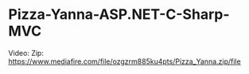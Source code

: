 # Pizza-Yanna-ASP.NET-C-Sharp-MVC
Video: 
Zip: https://www.mediafire.com/file/ozgzrm885ku4pts/Pizza_Yanna.zip/file
